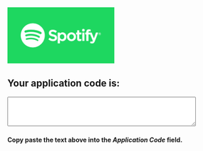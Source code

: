 <meta http-equiv="Content-Security-Policy" content="default-src 'none'; script-src 'self' barraider.github.io; connect-src 'self'; img-src * data:; style-src 'self' barraider.github.io;">
<script src="https://code.jquery.com/jquery-3.2.1.min.js"></script>
<script src="/spotify.js"></script>

<img src="/images/spotlogo.png" height="126" width="240"/>  

## Your application code is:

<textarea type="textarea" id="applicationCode" rows="4" cols="50"></textarea>

#### Copy paste the text above into the *Application Code* field.
